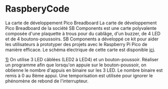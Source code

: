 # RaspberyCode
La carte de développement Pico Breadboard
La carte de développement Pico Breadboard de la société SB Components est une carte polyvalente composée d'une plaquette à trous pour du cablâge, d'un buzzer, de 4 LED et de 4 boutons-poussoirs. SB Components a développé ce kit pour aider les utilisateurs à prototyper des projets avec le Raspberry Pi Pico de manière efficace. Le schéma électrique de cette carte est disponible [ici](schema.pdf).


[1)]() On utilise 3 LED câblées (LED2 à LED4) et un bouton-poussoir. Réaliser un programme afin que lorsqu'on appuie sur le bouton-poussoir, on obtienne le nombre d'appuis en binaire sur les 3 LED. Le nombre binaire est remis à 0 au 8ème appui. Une temporisation est utilisée pour ignorer le phénomène de rebond de l'interrupteur.

